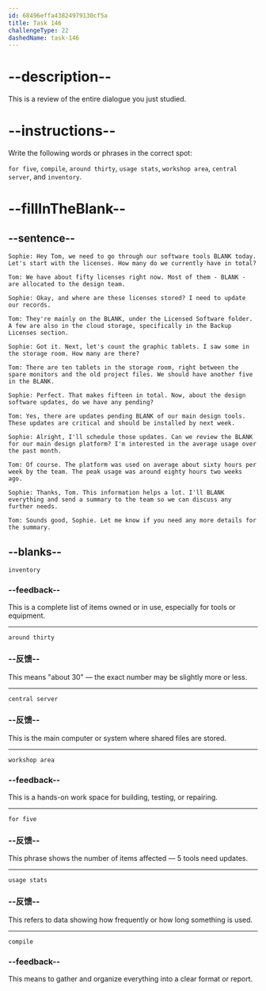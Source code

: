 ```yaml
---
id: 68496effa43824979130cf5a
title: Task 146
challengeType: 22
dashedName: task-146
---
```


<!-- REVIEW -->

# --description--

This is a review of the entire dialogue you just studied.

# --instructions--

Write the following words or phrases in the correct spot:

`for five`, `compile`, `around thirty`, `usage stats`, `workshop area`, `central server`, and `inventory`.

# --fillInTheBlank--

## --sentence--

`Sophie: Hey Tom, we need to go through our software tools BLANK today. Let's start with the licenses. How many do we currently have in total?`

`Tom: We have about fifty licenses right now. Most of them - BLANK - are allocated to the design team.`

`Sophie: Okay, and where are these licenses stored? I need to update our records.`

`Tom: They're mainly on the BLANK, under the Licensed Software folder. A few are also in the cloud storage, specifically in the Backup Licenses section.`

`Sophie: Got it. Next, let's count the graphic tablets. I saw some in the storage room. How many are there?`

`Tom: There are ten tablets in the storage room, right between the spare monitors and the old project files. We should have another five in the BLANK.`

`Sophie: Perfect. That makes fifteen in total. Now, about the design software updates, do we have any pending?`

`Tom: Yes, there are updates pending BLANK of our main design tools. These updates are critical and should be installed by next week.`

`Sophie: Alright, I'll schedule those updates. Can we review the BLANK for our main design platform? I'm interested in the average usage over the past month.`

`Tom: Of course. The platform was used on average about sixty hours per week by the team. The peak usage was around eighty hours two weeks ago.`

`Sophie: Thanks, Tom. This information helps a lot. I'll BLANK everything and send a summary to the team so we can discuss any further needs.`

`Tom: Sounds good, Sophie. Let me know if you need any more details for the summary.`

## --blanks--

`inventory`

### --feedback--

This is a complete list of items owned or in use, especially for tools or equipment.

---

`around thirty`

### --反馈--

This means "about 30" — the exact number may be slightly more or less.

---

`central server`

### --反馈--

This is the main computer or system where shared files are stored.

---

`workshop area`

### --feedback--

This is a hands-on work space for building, testing, or repairing.

---

`for five`

### --反馈--

This phrase shows the number of items affected — 5 tools need updates.

---

`usage stats`

### --反馈--

This refers to data showing how frequently or how long something is used.

---

`compile`

### --feedback--

This means to gather and organize everything into a clear format or report.
